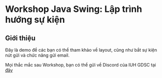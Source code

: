 # Workshop Java Swing: Lập trình hướng sự kiện

## Giới thiệu

Đây là demo để các bạn có thể tham khảo về layout, cũng như bắt sự kiện nút gửi và chức năng gửi email. 

Mọi thắc mắc sau Workshop, bạn có thể gửi về Discord của IUH GDSC tại [đây](https://iuhgdsc.github.io/?l=discord)